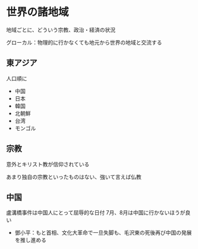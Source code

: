 # 世界の諸地域

地域ごとに、どういう宗教、政治・経済の状況

グローカル：物理的に行かなくても地元から世界の地域と交流する

## 東アジア

人口順に

- 中国
- 日本
- 韓国
- 北朝鮮
- 台湾
- モンゴル

## 宗教

意外とキリスト教が信仰されている

あまり独自の宗教といったものはない、強いて言えば仏教

## 中国

盧溝橋事件は中国人にとって屈辱的な日付
7月、8月は中国に行かないほうが良い

- 鄧小平：もと首相、文化大革命で一旦失脚も、毛沢東の死後再び中国の発展を推し進める

